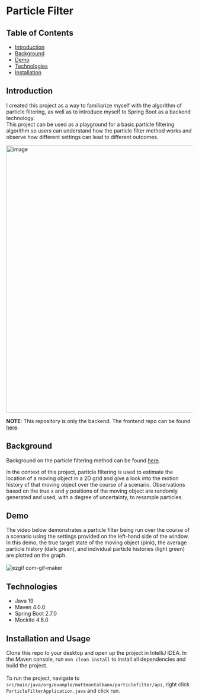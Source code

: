 # Particle Filter

## Table of Contents
* [Introduction](#introduction)
* [Background](#background)
* [Demo](#demo)
* [Technologies](#technologies)
* [Installation](#installation-and-usage)


## Introduction
I created this project as a way to familiarize myself with the algorithm of particle filtering, as well as to introduce myself to Spring Boot as a backend technology.<br>
This project can be used as a playground for a basic particle filtering algorithm so users can understand how the particle filter method works and observe how different settings can lead to different outcomes.<br>

<img width="720" alt="image" src="https://user-images.githubusercontent.com/18200123/204375537-d1ac5da9-59a2-4deb-b423-91eac15ad560.png">

**NOTE**: This repository is only the backend. The frontend repo can be found [here](https://github.com/Matthew-Montalbano/particle_filter_FE).

## Background
Background on the particle filtering method can be found [here](https://en.wikipedia.org/wiki/Particle_filter).

In the context of this project, particle filtering is used to estimate the location of a moving object in a 2D grid and give a look into the motion history of that moving object over the course of a scenario.
Observations based on the true x and y positions of the moving object are randomly generated and used, with a degree of uncertainty, to resample particles.

## Demo
The video below demonstrates a particle filter being run over the course of a scenario using the settings provided on the left-hand side of the window.<br>
In this demo, the true target state of the moving object (pink), the average particle history (dark green), and individual particle histories (light green) are plotted on the graph.<br><br>
![ezgif com-gif-maker](https://user-images.githubusercontent.com/18200123/204369958-cbd2d3bb-a8c4-4e4a-a357-1cbe2fe5897a.gif)

## Technologies
* Java 19
* Maven 4.0.0
* Spring Boot 2.7.0
* Mockito 4.8.0

## Installation and Usage
Clone this repo to your desktop and open up the project in IntelliJ IDEA. In the Maven console, run `mvn clean install` to install all dependencies and build the project.<br><br>
To run the project, navigate to `src/main/java/org/example/mattmontalbano/particlefilter/api`, right click `ParticleFilterApplication.java` and click run. 
